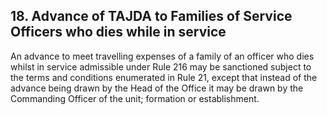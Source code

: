 ## 18. Advance of TAJDA to Families of Service Officers who dies while in service

An advance to meet travelling expenses of a family of an officer who dies whilst in service admissible under Rule 216 may be sanctioned subject to the terms and conditions enumerated in Rule 21, except that instead of the advance being drawn by the Head of the Office it may be drawn by the Commanding Officer of the unit; formation or establishment.

